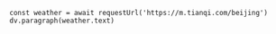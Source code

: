 ```dataviewjs 
const weather = await requestUrl('https://m.tianqi.com/beijing')
dv.paragraph(weather.text)
```